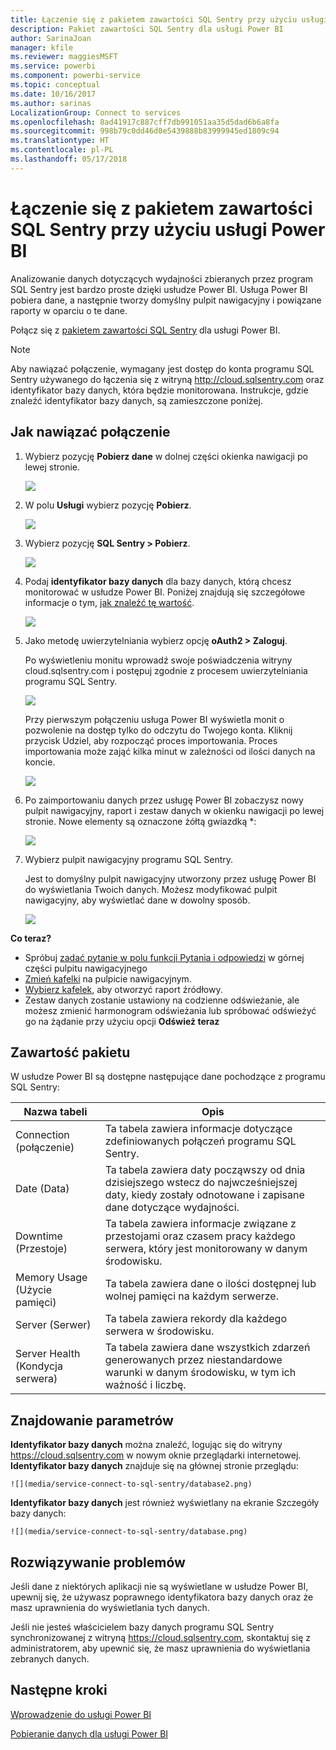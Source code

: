 ```yaml
---
title: Łączenie się z pakietem zawartości SQL Sentry przy użyciu usługi Power BI
description: Pakiet zawartości SQL Sentry dla usługi Power BI
author: SarinaJoan
manager: kfile
ms.reviewer: maggiesMSFT
ms.service: powerbi
ms.component: powerbi-service
ms.topic: conceptual
ms.date: 10/16/2017
ms.author: sarinas
LocalizationGroup: Connect to services
ms.openlocfilehash: 8ad41917c887cff7db991051aa35d5dad6b6a8fa
ms.sourcegitcommit: 998b79c0dd46d0e5439888b83999945ed1809c94
ms.translationtype: HT
ms.contentlocale: pl-PL
ms.lasthandoff: 05/17/2018
---
```

# <a name="connect-to-sql-sentry-with-power-bi"></a>Łączenie się z pakietem zawartości SQL Sentry przy użyciu usługi Power BI
Analizowanie danych dotyczących wydajności zbieranych przez program SQL Sentry jest bardzo proste dzięki usłudze Power BI. Usługa Power BI pobiera dane, a następnie tworzy domyślny pulpit nawigacyjny i powiązane raporty w oparciu o te dane.

Połącz się z [pakietem zawartości SQL Sentry](https://app.powerbi.com/groups/me/getdata/services/sql-sentry) dla usługi Power BI.

>[!NOTE]
>Aby nawiązać połączenie, wymagany jest dostęp do konta programu SQL Sentry używanego do łączenia się z witryną http://cloud.sqlsentry.com oraz identyfikator bazy danych, która będzie monitorowana.  Instrukcje, gdzie znaleźć identyfikator bazy danych, są zamieszczone poniżej.

## <a name="how-to-connect"></a>Jak nawiązać połączenie
1. Wybierz pozycję **Pobierz dane** w dolnej części okienka nawigacji po lewej stronie.
   
   ![](media/service-connect-to-sql-sentry/pbi_getdata.png)
2. W polu **Usługi** wybierz pozycję **Pobierz**.
   
   ![](media/service-connect-to-sql-sentry/pbi_getservices.png) 
3. Wybierz pozycję **SQL Sentry  \> Pobierz**.
   
   ![](media/service-connect-to-sql-sentry/sqlsentry.png)
4. Podaj **identyfikator bazy danych** dla bazy danych, którą chcesz monitorować w usłudze Power BI. Poniżej znajdują się szczegółowe informacje o tym, [jak znaleźć tę wartość](#FindingParams).
   
   ![](media/service-connect-to-sql-sentry/img2400.png)
5. Jako metodę uwierzytelniania wybierz opcję **oAuth2 \> Zaloguj**.
   
   Po wyświetleniu monitu wprowadź swoje poświadczenia witryny cloud.sqlsentry.com i postępuj zgodnie z procesem uwierzytelniania programu SQL Sentry.
   
   ![](media/service-connect-to-sql-sentry/img6400.png)
   
   Przy pierwszym połączeniu usługa Power BI wyświetla monit o pozwolenie na dostęp tylko do odczytu do Twojego konta. Kliknij przycisk Udziel, aby rozpocząć proces importowania.  Proces importowania może zająć kilka minut w zależności od ilości danych na koncie.
   
   ![](media/service-connect-to-sql-sentry/img7400.png)
6. Po zaimportowaniu danych przez usługę Power BI zobaczysz nowy pulpit nawigacyjny, raport i zestaw danych w okienku nawigacji po lewej stronie. Nowe elementy są oznaczone żółtą gwiazdką \*:
   
   ![](media/service-connect-to-sql-sentry/img8200.png)
7. Wybierz pulpit nawigacyjny programu SQL Sentry.
   
   Jest to domyślny pulpit nawigacyjny utworzony przez usługę Power BI do wyświetlania Twoich danych. Możesz modyfikować pulpit nawigacyjny, aby wyświetlać dane w dowolny sposób.
   
   ![](media/service-connect-to-sql-sentry/img9dashboard800.png)

**Co teraz?**

* Spróbuj [zadać pytanie w polu funkcji Pytania i odpowiedzi](power-bi-q-and-a.md) w górnej części pulpitu nawigacyjnego
* [Zmień kafelki](service-dashboard-edit-tile.md) na pulpicie nawigacyjnym.
* [Wybierz kafelek](service-dashboard-tiles.md), aby otworzyć raport źródłowy.
* Zestaw danych zostanie ustawiony na codzienne odświeżanie, ale możesz zmienić harmonogram odświeżania lub spróbować odświeżyć go na żądanie przy użyciu opcji **Odśwież teraz**

## <a name="whats-included"></a>Zawartość pakietu
W usłudze Power BI są dostępne następujące dane pochodzące z programu SQL Sentry:

| Nazwa tabeli | Opis |
| --- | --- |
| Connection (połączenie) |Ta tabela zawiera informacje dotyczące zdefiniowanych połączeń programu SQL Sentry. |
| Date (Data)<br /> |Ta tabela zawiera daty począwszy od dnia dzisiejszego wstecz do najwcześniejszej daty, kiedy zostały odnotowane i zapisane dane dotyczące wydajności. |
| Downtime (Przestoje)<br /> |Ta tabela zawiera informacje związane z przestojami oraz czasem pracy każdego serwera, który jest monitorowany w danym środowisku. |
| Memory Usage (Użycie pamięci)<br /> |Ta tabela zawiera dane o ilości dostępnej lub wolnej pamięci na każdym serwerze.<br /> |
| Server (Serwer)<br /> |Ta tabela zawiera rekordy dla każdego serwera w środowisku. |
| Server Health (Kondycja serwera)<br /> |Ta tabela zawiera dane wszystkich zdarzeń generowanych przez niestandardowe warunki w danym środowisku, w tym ich ważność i liczbę. |

<a name="FindingParams"></a>

## <a name="finding-parameters"></a>Znajdowanie parametrów
**Identyfikator bazy danych** można znaleźć, logując się do witryny <https://cloud.sqlsentry.com> w nowym oknie przeglądarki internetowej.  **Identyfikator bazy danych** znajduje się na głównej stronie przeglądu:

    ![](media/service-connect-to-sql-sentry/database2.png)

**Identyfikator bazy danych** jest również wyświetlany na ekranie Szczegóły bazy danych:

    ![](media/service-connect-to-sql-sentry/database.png)


## <a name="troubleshooting"></a>Rozwiązywanie problemów
Jeśli dane z niektórych aplikacji nie są wyświetlane w usłudze Power BI, upewnij się, że używasz poprawnego identyfikatora bazy danych oraz że masz uprawnienia do wyświetlania tych danych. 

Jeśli nie jesteś właścicielem bazy danych programu SQL Sentry synchronizowanej z witryną <https://cloud.sqlsentry.com>, skontaktuj się z administratorem, aby upewnić się, że masz uprawnienia do wyświetlania zebranych danych.

## <a name="next-steps"></a>Następne kroki
[Wprowadzenie do usługi Power BI](service-get-started.md)

[Pobieranie danych dla usługi Power BI](service-get-data.md)

